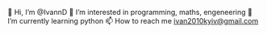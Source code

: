 👋 Hi, I’m @IvannD
👀 I’m interested in programming, maths, engeneering
🌱 I’m currently learning python
📫 How to reach me ivan2010kyiv@gmail.com
